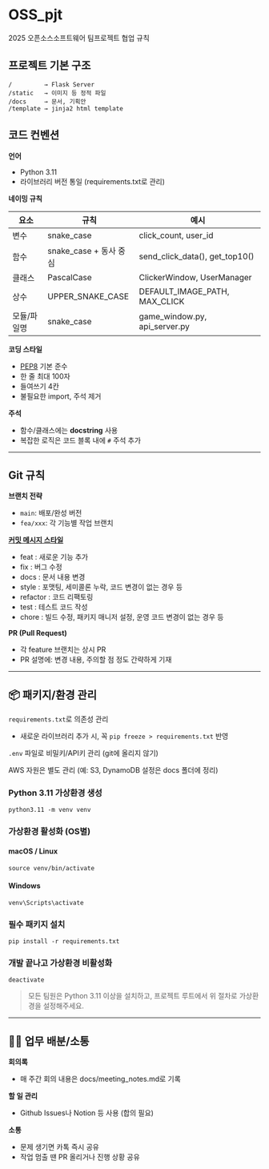 # OSS_pjt
2025 오픈소스소프트웨어 팀프로젝트 협업 규칙

## 프로젝트 기본 구조
```
/         → Flask Server
/static   → 이미지 등 정적 파일
/docs     → 문서, 기획안
/template → jinja2 html template
```

## 코드 컨벤션

**언어**  
- Python 3.11
- 라이브러리 버전 통일 (requirements.txt로 관리)

**네이밍 규칙**

| 요소     | 규칙                 | 예시                             |
|--------|--------------------|--------------------------------|
| 변수     | snake_case         | click_count, user_id           |
| 함수     | snake_case + 동사 중심 | send_click_data(), get_top10() |
| 클래스    | PascalCase         | ClickerWindow, UserManager     |
| 상수     | UPPER_SNAKE_CASE   | DEFAULT_IMAGE_PATH, MAX_CLICK  |
| 모듈/파일명 | snake_case         | game_window.py, api_server.py  |

**코딩 스타일**
- [PEP8](https://peps.python.org/pep-0008/) 기본 준수
- 한 줄 최대 100자
- 들여쓰기 4칸
- 불필요한 import, 주석 제거

**주석**
- 함수/클래스에는 **docstring** 사용
- 복잡한 로직은 코드 블록 내에 `#` 주석 추가

---

## Git 규칙

**브랜치 전략**
- `main`: 배포/완성 버전
- `fea/xxx`: 각 기능별 작업 브랜치

[**커밋 메시지 스타일**](https://github.com/gyoogle/tech-interview-for-developer/blob/master/ETC/Git%20Commit%20Message%20Convention.md#%EC%BB%A4%EB%B0%8B-%EB%A9%94%EC%8B%9C%EC%A7%80-%ED%98%95%EC%8B%9D)
- feat : 새로운 기능 추가
- fix : 버그 수정
- docs : 문서 내용 변경
- style : 포맷팅, 세미콜론 누락, 코드 변경이 없는 경우 등
- refactor : 코드 리팩토링
- test : 테스트 코드 작성
- chore : 빌드 수정, 패키지 매니저 설정, 운영 코드 변경이 없는 경우 등

**PR (Pull Request)**
- 각 feature 브랜치는 상시 PR
- PR 설명에: 변경 내용, 주의할 점 정도 간략하게 기재

---

## 📦 패키지/환경 관리

`requirements.txt`로 의존성 관리  
- 새로운 라이브러리 추가 시, 꼭 `pip freeze > requirements.txt` 반영

`.env` 파일로 비밀키/API키 관리 (git에 올리지 않기)

AWS 자원은 별도 관리 (예: S3, DynamoDB 설정은 docs 폴더에 정리)

### Python 3.11 가상환경 생성
`python3.11 -m venv venv`

### 가상환경 활성화 (OS별)
#### macOS / Linux
`source venv/bin/activate`

#### Windows
`venv\Scripts\activate`

### 필수 패키지 설치
`pip install -r requirements.txt`

### 개발 끝나고 가상환경 비활성화
`deactivate`

> 모든 팀원은 Python 3.11 이상을 설치하고, 프로젝트 루트에서 위 절차로 가상환경을 설정해주세요.

---

## 🏃‍♀️ 업무 배분/소통

**회의록**  
- 매 주간 회의 내용은 docs/meeting_notes.md로 기록

**할 일 관리**
- Github Issues나 Notion 등 사용 (합의 필요)

**소통**
- 문제 생기면 카톡 즉시 공유
- 작업 멈출 땐 PR 올리거나 진행 상황 공유
